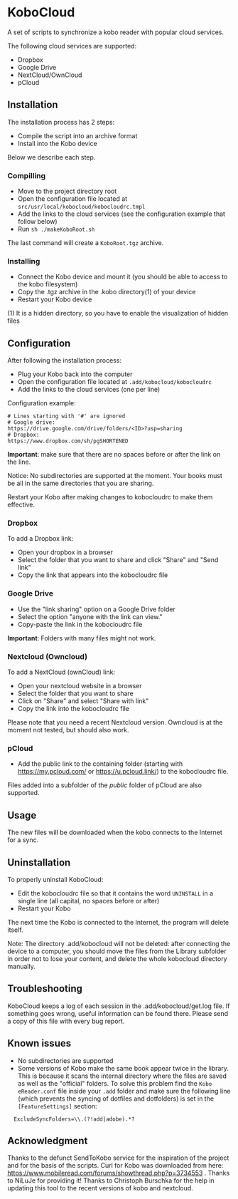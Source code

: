 # KoboCloud
A set of scripts to synchronize a kobo reader with popular cloud services.

The following cloud services are supported:

- Dropbox
- Google Drive
- NextCloud/OwnCloud
- pCloud


## Installation

The installation process has 2 steps:

- Compile the script into an archive format
- Install into the Kobo device

Below we describe each step.

### Compilling

- Move to the project directory root
- Open the configuration file located at `src/usr/local/kobocloud/kobocloudrc.tmpl`
- Add the links to the cloud services (see the configuration example that follow below)
- Run `sh ./makeKoboRoot.sh`

The last command will create a `KoboRoot.tgz` archive.

### Installing

- Connect the Kobo device and mount it (you should be able to access to the kobo filesystem)
- Copy the .tgz archive in the .kobo directory(1) of your device
- Restart your Kobo device

(1) It is a hidden directory, so you have to enable the visualization of hidden files

## Configuration

After following the installation process:

- Plug your Kobo back into the computer
- Open the configuration file located at `.add/kobocloud/kobocloudrc`
- Add the links to the cloud services (one per line)

Configuration example:

```
# Lines starting with '#' are ignored
# Google drive:
https://drive.google.com/drive/folders/<ID>?usp=sharing
# Dropbox:
https://www.dropbox.com/sh/pgSHORTENED
```

**Important**: make sure that there are no spaces before or after the link on the line.

Notice: No subdirectories are supported at the moment. Your books must be all in the same directories that you are sharing.

Restart your Kobo after making changes to kobocloudrc to make them effective.

### Dropbox

To add a Dropbox link:

- Open your dropbox in a browser
- Select the folder that you want to share and click "Share" and "Send link"
- Copy the link that appears into the kobocloudrc file


### Google Drive

- Use the "link sharing" option on a Google Drive folder
- Select the option "anyone with the link can view."
- Copy-paste the link in the kobocloudrc file

**Important**: Folders with many files might not work.

### Nextcloud (Owncloud)

To add a NextCloud (ownCloud) link:

- Open your nextcloud website in a browser
- Select the folder that you want to share
- Click on "Share" and select "Share with link"
- Copy the link into the kobocloudrc file

Please note that you need a recent Nextcloud version. Owncloud is at the moment not tested, but should also work.

### pCloud

- Add the public link to the containing folder (starting with https://my.pcloud.com/ or https://u.pcloud.link/) to the kobocloudrc file.

Files added into a subfolder of the *public* folder of pCloud are also supported.

## Usage

The new files will be downloaded when the kobo connects to the Internet for a sync.

## Uninstallation

To properly uninstall KoboCloud:

- Edit the kobocloudrc file so that it contains the word `UNINSTALL` in a single line (all capital, no spaces before or after)
- Restart your Kobo

The next time the Kobo is connected to the Internet, the program will delete itself.

Note: The directory .add/kobocloud will not be deleted: after connecting the device to a computer, you should move the files from the Library subfolder in order not to lose your content, and delete the whole kobocloud directory manually.

## Troubleshooting

KoboCloud keeps a log of each session in the .add/kobocloud/get.log file. If something goes wrong, useful information can be found there. Please send a copy of this file with every bug report.

## Known issues

* No subdirectories are supported
* Some versions of Kobo make the same book appear twice in the library. This is because it scans the internal directory where the files are saved as well as the "official" folders. To solve this problem find the `Kobo eReader.conf` file inside your `.add` folder and make sure the following line (which prevents the syncing of dotfiles and dotfolders) is set in the `[FeatureSettings]` section:
```
  ExcludeSyncFolders=\\.(?!add|adobe).*?
```


## Acknowledgment

Thanks to the defunct SendToKobo service for the inspiration of the project and for the basis of the scripts.
Curl for Kobo was downloaded from here: https://www.mobileread.com/forums/showthread.php?p=3734553 . Thanks to NiLuJe for providing it!
Thanks to Christoph Burschka for the help in updating this tool to the recent versions of kobo and nextcloud.
